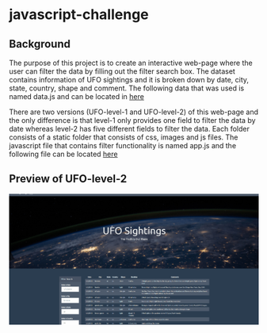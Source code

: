 # javascript-challenge

## Background

The purpose of this project is to create an interactive web-page where the user can filter the data by filling out the filter search box.  The dataset contains information of UFO sightings and it is broken down by date, city, state, country, shape and comment. The following data that was used is named data.js and can be located in
[here](https://github.com/jamess2eagle/javascript-challenge/tree/master/UFO-level-2/static/js/data.js)

There are two versions (UFO-level-1 and UFO-level-2) of this web-page and the only difference is that level-1 only provides one field to filter the data by date whereas level-2 has five different fields to filter the data.
Each folder consists of a static folder that consists of css, images and js files. The javascript file that contains filter functionality is named app.js and the following file can be located [here](https://github.com/jamess2eagle/javascript-challenge/tree/master/UFO-level-2/static/js/app.js)

## Preview of UFO-level-2
![](UFO.gif)
